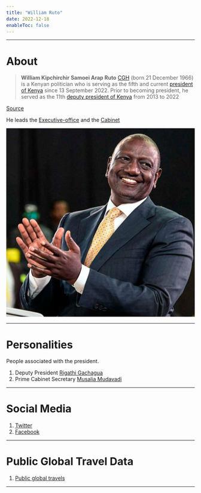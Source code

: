 ```yaml
---
title: "William Ruto"
date: 2022-12-18
enableToc: false
---
```

---
# About 

>**William Kipchirchir Samoei Arap Ruto** [CGH](https://en.wikipedia.org/wiki/Order_of_the_Golden_Heart_(Kenya) "Order of the Golden Heart (Kenya)") (born 21 December 1966) is a Kenyan politician who is serving as the fifth and current [president of Kenya](https://en.wikipedia.org/wiki/President_of_Kenya "President of Kenya") since 13 September 2022. Prior to becoming president, he served as the 11th [deputy president of Kenya](https://en.wikipedia.org/wiki/Deputy_President_of_Kenya "Deputy President of Kenya") from 2013 to 2022

[Source](https://en.wikipedia.org/wiki/William_Ruto)

He leads the [Executive-office](notes/Executive-office.md) and the [Cabinet](notes/Cabinet.md)

![President Ruto|300](_assets/williamRuto.jpeg)

---
# Personalities 

People associated with the president. 

1. Deputy President [Rigathi Gachagua](notes/Rigathi-Gachagua.md)
2. Prime Cabinet Secretary [Musalia Mudavadi](notes/Musalia-Mudavadi.md)

---
# Social Media

1. [Twitter](https://twitter.com/WilliamsRuto)
2. [Facebook](https://www.facebook.com/williamsamoei)

---
# Public Global Travel Data

1. [Public global travels](notes/Locations.md)

---

